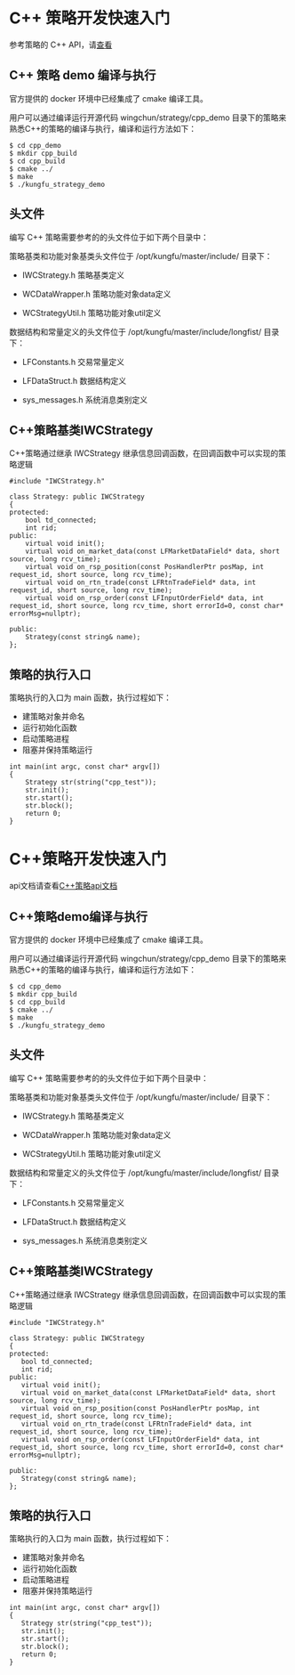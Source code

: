 # C++ 策略开发快速入门


参考策略的 C++ API，请[查看](cpp_strategy_api.md)

## C++ 策略 demo 编译与执行

  官方提供的 docker 环境中已经集成了 cmake 编译工具。
 
  用户可以通过编译运行开源代码 wingchun/strategy/cpp_demo 目录下的策略来熟悉C++的策略的编译与执行，编译和运行方法如下：
 
 ```
 $ cd cpp_demo
 $ mkdir cpp_build
 $ cd cpp_build
 $ cmake ../
 $ make
 $ ./kungfu_strategy_demo
 ``` 
 
##  头文件

 编写 C++ 策略需要参考的的头文件位于如下两个目录中：
 
 策略基类和功能对象基类头文件位于 /opt/kungfu/master/include/ 目录下：
 
* IWCStrategy.h 策略基类定义
 
* WCDataWrapper.h 策略功能对象data定义
 
* WCStrategyUtil.h 策略功能对象util定义
 
 数据结构和常量定义的头文件位于 /opt/kungfu/master/include/longfist/ 目录下：
 
* LFConstants.h 交易常量定义
 
* LFDataStruct.h 数据结构定义
 
* sys_messages.h 系统消息类别定义
  
## C++策略基类IWCStrategy

C++策略通过继承 IWCStrategy 继承信息回调函数，在回调函数中可以实现的策略逻辑

```
#include "IWCStrategy.h"

class Strategy: public IWCStrategy
{
protected:
    bool td_connected;
    int rid;
public:
    virtual void init();
    virtual void on_market_data(const LFMarketDataField* data, short source, long rcv_time);
    virtual void on_rsp_position(const PosHandlerPtr posMap, int request_id, short source, long rcv_time);
    virtual void on_rtn_trade(const LFRtnTradeField* data, int request_id, short source, long rcv_time);
    virtual void on_rsp_order(const LFInputOrderField* data, int request_id, short source, long rcv_time, short errorId=0, const char* errorMsg=nullptr);

public:
    Strategy(const string& name);
};
```

## 策略的执行入口

策略执行的入口为 main 函数，执行过程如下：

* 建策略对象并命名
* 运行初始化函数
* 启动策略进程
* 阻塞并保持策略运行

```
int main(int argc, const char* argv[])
{
    Strategy str(string("cpp_test"));
    str.init();
    str.start();
    str.block();
    return 0;
}
```
# C++策略开发快速入门
   

api文档请查看[C++策略api文档](cpp_strategy_document_cn.md)

## C++策略demo编译与执行

 官方提供的 docker 环境中已经集成了 cmake 编译工具。

 用户可以通过编译运行开源代码 wingchun/strategy/cpp_demo 目录下的策略来熟悉C++的策略的编译与执行，编译和运行方法如下：

```
$ cd cpp_demo
$ mkdir cpp_build
$ cd cpp_build
$ cmake ../
$ make
$ ./kungfu_strategy_demo
``` 

##  头文件

编写 C++ 策略需要参考的的头文件位于如下两个目录中：

策略基类和功能对象基类头文件位于 /opt/kungfu/master/include/ 目录下：

* IWCStrategy.h 策略基类定义

* WCDataWrapper.h 策略功能对象data定义

* WCStrategyUtil.h 策略功能对象util定义

数据结构和常量定义的头文件位于 /opt/kungfu/master/include/longfist/ 目录下：

* LFConstants.h 交易常量定义

* LFDataStruct.h 数据结构定义

* sys_messages.h 系统消息类别定义
 
## C++策略基类IWCStrategy

C++策略通过继承 IWCStrategy 继承信息回调函数，在回调函数中可以实现的策略逻辑

```
#include "IWCStrategy.h"

class Strategy: public IWCStrategy
{
protected:
   bool td_connected;
   int rid;
public:
   virtual void init();
   virtual void on_market_data(const LFMarketDataField* data, short source, long rcv_time);
   virtual void on_rsp_position(const PosHandlerPtr posMap, int request_id, short source, long rcv_time);
   virtual void on_rtn_trade(const LFRtnTradeField* data, int request_id, short source, long rcv_time);
   virtual void on_rsp_order(const LFInputOrderField* data, int request_id, short source, long rcv_time, short errorId=0, const char* errorMsg=nullptr);

public:
   Strategy(const string& name);
};
```

## 策略的执行入口

策略执行的入口为 main 函数，执行过程如下：

* 建策略对象并命名
* 运行初始化函数
* 启动策略进程
* 阻塞并保持策略运行

```
int main(int argc, const char* argv[])
{
   Strategy str(string("cpp_test"));
   str.init();
   str.start();
   str.block();
   return 0;
}
```